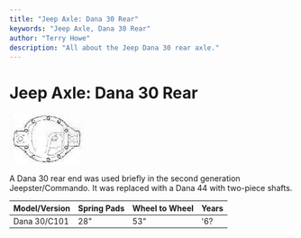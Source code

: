 ```yaml
---
title: "Jeep Axle: Dana 30 Rear"
keywords: "Jeep Axle, Dana 30 Rear"
author: "Terry Howe"
description: "All about the Jeep Dana 30 rear axle."
---
```

# Jeep Axle: Dana 30 Rear

[![Dana 30 diff cover](../../img/axle/bwd30_.jpg)](../../img/axle/bwd30.jpg)   

A Dana 30 rear end was used briefly in the second generation Jeepster/Commando. It was replaced with a Dana 44 with two-piece shafts.

| Model/Version | Spring Pads | Wheel to Wheel | Years |
|---------------|-------------|----------------|-------|
| Dana 30/C101  | 28"         | 53"            | '6?   |